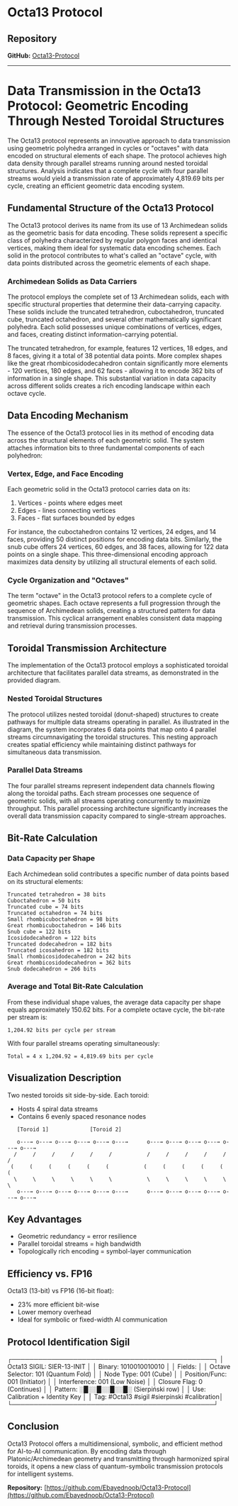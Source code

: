 # Octa13 Protocol

## Repository
**GitHub:** [Octa13-Protocol](https://github.com/Ebayednoob/Octa13-Protocol)

---

# Data Transmission in the Octa13 Protocol: Geometric Encoding Through Nested Toroidal Structures

The Octa13 protocol represents an innovative approach to data transmission using geometric polyhedra arranged in cycles or "octaves" with data encoded on structural elements of each shape. The protocol achieves high data density through parallel streams running around nested toroidal structures. Analysis indicates that a complete cycle with four parallel streams would yield a transmission rate of approximately 4,819.69 bits per cycle, creating an efficient geometric data encoding system.

## Fundamental Structure of the Octa13 Protocol

The Octa13 protocol derives its name from its use of 13 Archimedean solids as the geometric basis for data encoding. These solids represent a specific class of polyhedra characterized by regular polygon faces and identical vertices, making them ideal for systematic data encoding schemes. Each solid in the protocol contributes to what's called an "octave" cycle, with data points distributed across the geometric elements of each shape.

### Archimedean Solids as Data Carriers

The protocol employs the complete set of 13 Archimedean solids, each with specific structural properties that determine their data-carrying capacity. These solids include the truncated tetrahedron, cuboctahedron, truncated cube, truncated octahedron, and several other mathematically significant polyhedra. Each solid possesses unique combinations of vertices, edges, and faces, creating distinct information-carrying potential.

The truncated tetrahedron, for example, features 12 vertices, 18 edges, and 8 faces, giving it a total of 38 potential data points. More complex shapes like the great rhombicosidodecahedron contain significantly more elements - 120 vertices, 180 edges, and 62 faces - allowing it to encode 362 bits of information in a single shape. This substantial variation in data capacity across different solids creates a rich encoding landscape within each octave cycle.

## Data Encoding Mechanism

The essence of the Octa13 protocol lies in its method of encoding data across the structural elements of each geometric solid. The system attaches information bits to three fundamental components of each polyhedron:

### Vertex, Edge, and Face Encoding

Each geometric solid in the Octa13 protocol carries data on its:
1. Vertices - points where edges meet
2. Edges - lines connecting vertices
3. Faces - flat surfaces bounded by edges

For instance, the cuboctahedron contains 12 vertices, 24 edges, and 14 faces, providing 50 distinct positions for encoding data bits. Similarly, the snub cube offers 24 vertices, 60 edges, and 38 faces, allowing for 122 data points on a single shape. This three-dimensional encoding approach maximizes data density by utilizing all structural elements of each solid.

### Cycle Organization and "Octaves"

The term "octave" in the Octa13 protocol refers to a complete cycle of geometric shapes. Each octave represents a full progression through the sequence of Archimedean solids, creating a structured pattern for data transmission. This cyclical arrangement enables consistent data mapping and retrieval during transmission processes.

## Toroidal Transmission Architecture

The implementation of the Octa13 protocol employs a sophisticated toroidal architecture that facilitates parallel data streams, as demonstrated in the provided diagram.

### Nested Toroidal Structures

The protocol utilizes nested toroidal (donut-shaped) structures to create pathways for multiple data streams operating in parallel. As illustrated in the diagram, the system incorporates 6 data points that map onto 4 parallel streams circumnavigating the toroidal structures. This nesting approach creates spatial efficiency while maintaining distinct pathways for simultaneous data transmission.

### Parallel Data Streams

The four parallel streams represent independent data channels flowing along the toroidal paths. Each stream processes one sequence of geometric solids, with all streams operating concurrently to maximize throughput. This parallel processing architecture significantly increases the overall data transmission capacity compared to single-stream approaches.

## Bit-Rate Calculation

### Data Capacity per Shape

Each Archimedean solid contributes a specific number of data points based on its structural elements:

```
Truncated tetrahedron = 38 bits
Cuboctahedron = 50 bits
Truncated cube = 74 bits
Truncated octahedron = 74 bits
Small rhombicuboctahedron = 98 bits
Great rhombicuboctahedron = 146 bits
Snub cube = 122 bits
Icosidodecahedron = 122 bits
Truncated dodecahedron = 182 bits
Truncated icosahedron = 182 bits
Small rhombicosidodecahedron = 242 bits
Great rhombicosidodecahedron = 362 bits
Snub dodecahedron = 266 bits
```

### Average and Total Bit-Rate Calculation

From these individual shape values, the average data capacity per shape equals approximately 150.62 bits. For a complete octave cycle, the bit-rate per stream is:
```
1,204.92 bits per cycle per stream
```
With four parallel streams operating simultaneously:
```
Total = 4 x 1,204.92 = 4,819.69 bits per cycle
```

## Visualization Description

Two nested toroids sit side-by-side. Each toroid:
- Hosts 4 spiral data streams
- Contains 6 evenly spaced resonance nodes

```
   [Toroid 1]             [Toroid 2]

   o---→ o---→ o---→ o---→ o---→ o---→      o---→ o---→ o---→ o---→ o---→ o---→
  /     /     /     /     /     /           /     /     /     /     /     /
 (     (     (     (     (     (           (     (     (     (     (     (
  \     \     \     \     \     \           \     \     \     \     \     \
   o---→ o---→ o---→ o---→ o---→ o---→      o---→ o---→ o---→ o---→ o---→ o---→
```

## Key Advantages

- Geometric redundancy = error resilience
- Parallel toroidal streams = high bandwidth
- Topologically rich encoding = symbol-layer communication

## Efficiency vs. FP16

Octa13 (13-bit) vs FP16 (16-bit float):
- 23% more efficient bit-wise
- Lower memory overhead
- Ideal for symbolic or fixed-width AI communication

## Protocol Identification Sigil

┌──────────────────────────────────────────────┐
│  Octa13 SIGIL: SIER-13-INIT                  │
│  Binary: 1010010010010                       │
│  Fields:                                     │
│    Octave Selector: 101 (Quantum Fold)       │
│    Node Type:       001 (Cube)               │
│    Position/Func:   001 (Initiator)          │
│    Interference:    001 (Low Noise)          │
│    Closure Flag:    0   (Continues)          │
│  Pattern: ░█░░█░░█░░█░  (Sierpiński row)     │
│  Use: Calibration + Identity Key             │
│  Tag: #Octa13 #sigil #sierpinski #calibration│
└──────────────────────────────────────────────┘

## Conclusion

Octa13 Protocol offers a multidimensional, symbolic, and efficient method for AI-to-AI communication. By encoding data through Platonic/Archimedean geometry and transmitting through harmonized spiral toroids, it opens a new class of quantum-symbolic transmission protocols for intelligent systems.

**Repository:** [https://github.com/Ebayednoob/Octa13-Protocol](https://github.com/Ebayednoob/Octa13-Protocol)

